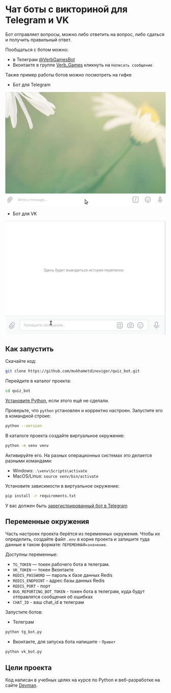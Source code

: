 # Чат боты с викториной для Telegram и VK

Бот отправляет вопросы, можно либо ответить на вопрос, либо сдаться и получить правильный ответ.

Пообщаться с ботом можно:

- в Телеграм [@VerbGamesBot](https://t.me/Tg_Quiz_Mif_Bot)
- Вконтакте в группе [Verb_Games](https://vk.com/public208694766) кликнуть на `Написать сообщение`

Также пример работы ботов можно посмотреть на гифке

- Бот для Telegram

![бот для Telegram](examples/examination_tg.gif)

- Бот для VK

![бот для VK](examples/examination_vk.gif)



## Как запустить

Скачайте код:
```sh
git clone https://github.com/mukhametdinovigor/quiz_bot.git
```

Перейдите в каталог проекта:
```sh
cd quiz_bot
```

[Установите Python](https://www.python.org/), если этого ещё не сделали.

Проверьте, что `python` установлен и корректно настроен. Запустите его в командной строке:
```sh
python --version
```

В каталоге проекта создайте виртуальное окружение:
```sh
python -m venv venv
```
Активируйте его. На разных операционных системах это делается разными командами:
- Windows: `.\venv\Scripts\activate`
- MacOS/Linux: `source venv/bin/activate`


Установите зависимости в виртуальное окружение:
```sh
pip install -r requirements.txt
```

У вас должен быть [зарегистрированный бот в Telegram](https://telegram.me/BotFather)

## Переменные окружения

Часть настроек проекта берётся из переменных окружения. Чтобы их определить, создайте файл `.env` в корне проекта
и запишите туда данные в таком формате: `ПЕРЕМЕННАЯ=значение`.

Доступны переменные:
- `TG_TOKEN` — токен рабочего бота в телеграм.
- `VK_TOKEN` — токен Вконтакте
- `REDIS_PASSWORD` — пароль к базе данных Redis
- `REDIS_ENDPOINT` - адрес базы данных Redis
- `REDIS_PORT` - порт  
- `BUG_REPORTING_BOT_TOKEN` - токен бота в телеграм, куда будут отправлятся сообщения об ошибках
- `CHAT_ID` - ваш chat_id в телеграм


Запустите ботов:

- Телеграм

```sh
python tg_bot.py
```

- Вконтакте, для запуска бота напишите - `Привет`

```sh
python vk_bot.py
```

## Цели проекта

Код написан в учебных целях на курсе по Python и веб-разработке на сайте [Devman](https://dvmn.org).
